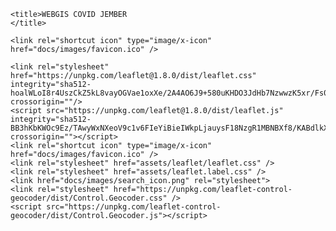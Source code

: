 <!DOCTYPE html>
<html lang="en">
<head>
	<meta charset="utf-8">
	<meta name="viewport" content="width=device-width, initial-scale=1">
	
	<title>WEBGIS COVID JEMBER
	</title>
	
	<link rel="shortcut icon" type="image/x-icon" href="docs/images/favicon.ico" />

    <link rel="stylesheet" href="https://unpkg.com/leaflet@1.8.0/dist/leaflet.css" integrity="sha512-hoalWLoI8r4UszCkZ5kL8vayOGVae1oxXe/2A4AO6J9+580uKHDO3JdHb7NzwwzK5xr/Fs0W40kiNHxM9vyTtQ==" crossorigin=""/>
    <script src="https://unpkg.com/leaflet@1.8.0/dist/leaflet.js" integrity="sha512-BB3hKbKWOc9Ez/TAwyWxNXeoV9c1v6FIeYiBieIWkpLjauysF18NzgR1MBNBXf8/KABdlkX68nAhlwcDFLGPCQ==" crossorigin=""></script>
	<link rel="shortcut icon" type="image/x-icon" href="docs/images/favicon.ico" />
    <link rel="stylesheet" href="assets/leaflet/leaflet.css" />
    <link rel="stylesheet" href="assets/leaflet.label.css" />
    <link href="docs/images/search_icon.png" rel="stylesheet">
    <link rel="stylesheet" href="https://unpkg.com/leaflet-control-geocoder/dist/Control.Geocoder.css" />
    <script src="https://unpkg.com/leaflet-control-geocoder/dist/Control.Geocoder.js"></script>


<style>
#map { height: 100vh; }
</style>

<style>
   .info
 {
        padding: 6px 8px;
        font: 14px/16px Verdana, Geneva, sans-serif;
        background: white;
        background: rgba(255, 255, 255, 0.8);
        box-shadow: 0 0 15px rgba(244, 255, 243, 0.2);
        border-radius: 5px;
 }

.legend {
        line-height: 18px;
        color: rgb(0, 0, 0);
    }

.legend i {
        width: 30px;
        height: 15px;
        float: left;
        margin-right: 10px;
        opacity: ;
    }
</style>
</head>
<body>

<div id='map'></div>

<script type="text/javascript" src="assets/covid.js"></script>

<script type="text/javascript">


//Basemapm Set View Lokasi
var map = L.map('map').setView([-8.195163154101227, 113.60332070477767], 10);

var OpenStreetMaps = L.tileLayer('https://api.mapbox.com/styles/v1/{id}/tiles/{z}/{x}/{y}?access_token={accessToken}', {
    attribution: 'Map data &copy; <a href="https://www.openstreetmap.org/copyright">OpenStreetMap</a> contributors, Imagery © <a href="https://www.mapbox.com/">Mapbox</a>',
    maxZoom: 18,
    id: 'mapbox/streets-v11',
    tileSize: 512,
    zoomOffset: -1,
    accessToken: 'pk.eyJ1IjoibWFwYm94IiwiYSI6ImNpejY4NXVycTA2emYycXBndHRqcmZ3N3gifQ.rJcFIG214AriISLbB6B5aw'
});

var googleHybrid = L.tileLayer('http://{s}.google.com/vt/lyrs=s,h&x={x}&y={y}&z={z}',{
    maxZoom: 20,
    subdomains:['mt0','mt1','mt2','mt3']
});
var googleStreets = L.tileLayer('http://{s}.google.com/vt/lyrs=m&x={x}&y={y}&z={z}',{
    maxZoom: 20,
    subdomains:['mt0','mt1','mt2','mt3']
});

var googleSat = L.tileLayer('http://{s}.google.com/vt/lyrs=s&x={x}&y={y}&z={z}',{
    maxZoom: 20,
    subdomains:['mt0','mt1','mt2','mt3']
}); 

var googleTerrain = L.tileLayer('http://{s}.google.com/vt/lyrs=p&x={x}&y={y}&z={z}',{
    maxZoom: 20,
    subdomains:['mt0','mt1','mt2','mt3']
});

var baselayers = {
    "OSM" :OpenStreetMaps,
    "Google Hybrid": googleHybrid,
    "Google Streets" :googleStreets,
    "Google Sattelite" :googleSat,
    "Google Terrain" :googleTerrain
}

var group = L.layerGroup([OpenStreetMaps, googleHybrid, googleStreets, googleSat, googleTerrain]).addTo(map);

var layerControl = L.control.layers(baselayers).addTo(map);

// Search Box

var geocoder = L.Control.geocoder({
  defaultMarkGeocode: true
}).addTo(map);

// Information on Hover
	var info = L.control();

	info.onAdd = function (map) {
		this._div = L.DomUtil.create('div', 'info');
		this.update();
		return this._div;
	};

	info.update = function (props) {
		this._div.innerHTML = '<h4>Kasus Covid Kabupaten Jember</h4>' +  (props ?
			'<b>' +'Kecamatan ' + props.NAME_3 + '</b><br />' + 'Kasus: ' + props.Interval + ' / Kecamatan' + '</b><br />'+ 'Kategori: '+ props.Zona: 'Informasi Kasus Covid-19');
	};

	info.addTo(map);

// Home Button


// Symbology Warna (kalau angka gunakan d : angka tanpa petik)
	function getColor(d) {
		return d > 1000 ? '#800026' :
			d == 'Zona Tidak Ada Kasus'  ? '#3D9A07' :
			d == 'Zona Resiko Rendah'  ? '#ffff00' :
			d == 'Zona Resiko Sedang'   ? '#F18F01' :'#59FD02';
	}

	function style(feature) {
		return {
			weight: 1,
			opacity: 1,
			color: 'black',
			dashArray: '1',
			fillOpacity: 0.7,
			fillColor: getColor(feature.properties.Zona)
		};
	}

// Highlight
	function highlightFeature(e) {
		var layer = e.target;

		layer.setStyle({
			weight: 2,
			color: '#40E0D0',
			dashArray: '',
			fillOpacity: 0.7
		});

		if (!L.Browser.ie && !L.Browser.opera && !L.Browser.edge) {
			layer.bringToFront();
		}

		info.update(layer.feature.properties);
	}

	var geojson;

	function resetHighlight(e) {
		geojson.resetStyle(e.target);
		info.update();
	}

	function zoomToFeature(e) {
		map.fitBounds(e.target.getBounds());
	}

	function onEachFeature(feature, layer) {
		layer.on({
			mouseover: highlightFeature,
			mouseout: resetHighlight,
			click: zoomToFeature
		});
	}

// Load Data Geojson
	geojson = L.geoJson(data_covid, {
		style: style,
		onEachFeature: onEachFeature
	}).addTo(map);

	map.attributionControl.addAttribution('Population data &copy; <a href="http://census.gov/">US Census Bureau</a>');

// Legenda
var legend = L.control({position: 'bottomleft'});
legend.onAdd = function (map) {

var div = L.DomUtil.create('div', 'info legend');
labels = ['<strong>Legenda:</strong>'],
categories = ['Zona Tidak Ada Kasus','Zona Resiko Rendah','Zona Resiko Sedang'];

for (var i = 0; i < categories.length; i++) {

        div.innerHTML += 
        labels.push(
            '<i class="circle" style="background:' + getColor(categories[i]) + '"></i> ' +
        (categories[i] ? categories[i] : '+'));

    }
    div.innerHTML = labels.join('<br>');
return div;
};
legend.addTo(map);



</script>



</body>
</html>


